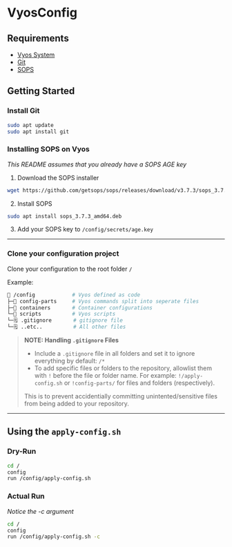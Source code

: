 # VyosConfig

## Requirements
- [Vyos System](https://docs.vyos.io/en/latest/)
- [Git](https://git-scm.com/)
- [SOPS](https://github.com/getsops/sops)

## Getting Started

### Install Git

```sh
sudo apt update
sudo apt install git
```

### Installing SOPS on Vyos

_This README assumes that you already have a SOPS AGE key_

1) Download the SOPS installer
```sh
wget https://github.com/getsops/sops/releases/download/v3.7.3/sops_3.7.3_amd64.deb
```

2) Install SOPS
```sh
sudo apt install sops_3.7.3_amd64.deb
```

3) Add your SOPS key to `/config/secrets/age.key`

---

### Clone your configuration project

Clone your configuration to the root folder `/`

Example:

```sh
📁 /config            # Vyos defined as code
├─📁 config-parts     # Vyos commands split into seperate files
├─📁 containers       # Container configurations
└─📁 scripts          # Vyos scripts
└─🗒️ .gitignore       # gitignore file
└─🗒️ ..etc..          # All other files
```

> **NOTE: Handling `.gitignore` Files**
>
> - Include a `.gitignore` file in all folders and set it to ignore everything by default: `/*`
> - To add specific files or folders to the repository, allowlist them with `!` before the file or folder name. For example: `!/apply-config.sh` or `!config-parts/` for files and folders (respectively).
>
> This is to prevent accidentially committing unintented/sensitive files from being added to your repository.

---

## Using the `apply-config.sh`

### Dry-Run

```sh
cd /
config
run /config/apply-config.sh
```

### Actual Run

_Notice the -c argument_

```sh
cd /
config
run /config/apply-config.sh -c
```

